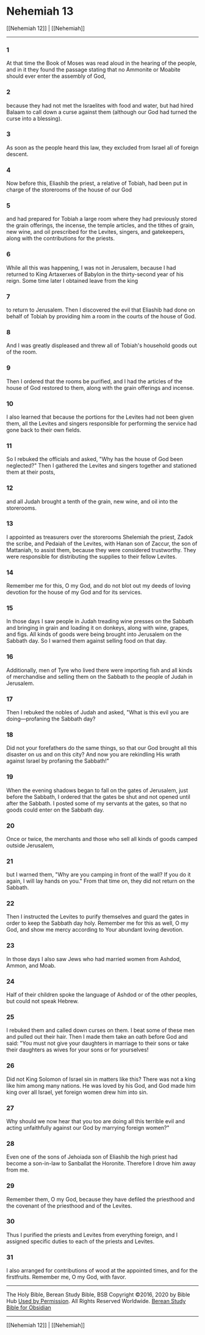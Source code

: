 # Nehemiah 13

[[Nehemiah 12]] | [[Nehemiah]]

---

### 1
At that time the Book of Moses was read aloud in the hearing of the people, and in it they found the passage stating that no Ammonite or Moabite should ever enter the assembly of God,

### 2
because they had not met the Israelites with food and water, but had hired Balaam to call down a curse against them (although our God had turned the curse into a blessing).

### 3
As soon as the people heard this law, they excluded from Israel all of foreign descent.

### 4
Now before this, Eliashib the priest, a relative of Tobiah, had been put in charge of the storerooms of the house of our God

### 5
and had prepared for Tobiah a large room where they had previously stored the grain offerings, the incense, the temple articles, and the tithes of grain, new wine, and oil prescribed for the Levites, singers, and gatekeepers, along with the contributions for the priests.

### 6
While all this was happening, I was not in Jerusalem, because I had returned to King Artaxerxes of Babylon in the thirty-second year of his reign. Some time later I obtained leave from the king

### 7
to return to Jerusalem. Then I discovered the evil that Eliashib had done on behalf of Tobiah by providing him a room in the courts of the house of God.

### 8
And I was greatly displeased and threw all of Tobiah's household goods out of the room.

### 9
Then I ordered that the rooms be purified, and I had the articles of the house of God restored to them, along with the grain offerings and incense.

### 10
I also learned that because the portions for the Levites had not been given them, all the Levites and singers responsible for performing the service had gone back to their own fields.

### 11
So I rebuked the officials and asked, "Why has the house of God been neglected?" Then I gathered the Levites and singers together and stationed them at their posts,

### 12
and all Judah brought a tenth of the grain, new wine, and oil into the storerooms.

### 13
I appointed as treasurers over the storerooms Shelemiah the priest, Zadok the scribe, and Pedaiah of the Levites, with Hanan son of Zaccur, the son of Mattaniah, to assist them, because they were considered trustworthy. They were responsible for distributing the supplies to their fellow Levites.

### 14
Remember me for this, O my God, and do not blot out my deeds of loving devotion for the house of my God and for its services.

### 15
In those days I saw people in Judah treading wine presses on the Sabbath and bringing in grain and loading it on donkeys, along with wine, grapes, and figs. All kinds of goods were being brought into Jerusalem on the Sabbath day. So I warned them against selling food on that day.

### 16
Additionally, men of Tyre who lived there were importing fish and all kinds of merchandise and selling them on the Sabbath to the people of Judah in Jerusalem.

### 17
Then I rebuked the nobles of Judah and asked, "What is this evil you are doing—profaning the Sabbath day?

### 18
Did not your forefathers do the same things, so that our God brought all this disaster on us and on this city? And now you are rekindling His wrath against Israel by profaning the Sabbath!"

### 19
When the evening shadows began to fall on the gates of Jerusalem, just before the Sabbath, I ordered that the gates be shut and not opened until after the Sabbath. I posted some of my servants at the gates, so that no goods could enter on the Sabbath day.

### 20
Once or twice, the merchants and those who sell all kinds of goods camped outside Jerusalem,

### 21
but I warned them, "Why are you camping in front of the wall? If you do it again, I will lay hands on you." From that time on, they did not return on the Sabbath.

### 22
Then I instructed the Levites to purify themselves and guard the gates in order to keep the Sabbath day holy. Remember me for this as well, O my God, and show me mercy according to Your abundant loving devotion.

### 23
In those days I also saw Jews who had married women from Ashdod, Ammon, and Moab.

### 24
Half of their children spoke the language of Ashdod or of the other peoples, but could not speak Hebrew.

### 25
I rebuked them and called down curses on them. I beat some of these men and pulled out their hair. Then I made them take an oath before God and said: "You must not give your daughters in marriage to their sons or take their daughters as wives for your sons or for yourselves!

### 26
Did not King Solomon of Israel sin in matters like this? There was not a king like him among many nations. He was loved by his God, and God made him king over all Israel, yet foreign women drew him into sin.

### 27
Why should we now hear that you too are doing all this terrible evil and acting unfaithfully against our God by marrying foreign women?"

### 28
Even one of the sons of Jehoiada son of Eliashib the high priest had become a son-in-law to Sanballat the Horonite. Therefore I drove him away from me.

### 29
Remember them, O my God, because they have defiled the priesthood and the covenant of the priesthood and of the Levites.

### 30
Thus I purified the priests and Levites from everything foreign, and I assigned specific duties to each of the priests and Levites.

### 31
I also arranged for contributions of wood at the appointed times, and for the firstfruits. Remember me, O my God, with favor.

---

The Holy Bible, Berean Study Bible, BSB
Copyright ©2016, 2020 by Bible Hub
[Used by Permission](https://berean.bible/terms.htm). All Rights Reserved Worldwide.
[Berean Study Bible for Obsidian](https://github.com/gapmiss/berean-study-bible-for-obsidian)

---

[[Nehemiah 12]] | [[Nehemiah]]


